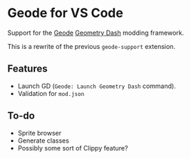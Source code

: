 # Geode for VS Code

Support for the [Geode](https://geode-sdk.github.io/docs/) [Geometry Dash](https://store.steampowered.com/app/322170/Geometry_Dash/) modding framework.

This is a rewrite of the previous `geode-support` extension.

## Features

 * Launch GD (`Geode: Launch Geometry Dash` command).
 * Validation for `mod.json`

## To-do

 * Sprite browser
 * Generate classes
 * Possibly some sort of Clippy feature?
